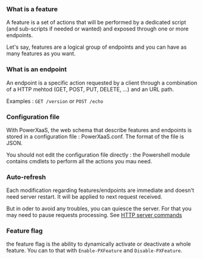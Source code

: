 
### What is a feature

A feature is a set of actions that will be performed by a dedicated script (and sub-scripts if needed or wanted) and exposed through one or more endpoints.

Let's say, features are a logical group of endpoints and you can have as many features as you want.


### What is an endpoint

An endpoint is a specific action requested by a client through a combination of a HTTP mehtod (GET, POST, PUT, DELETE, ...) and an URL path.

Examples :  `GET /version` or `POST /echo`


### Configuration file

With PowerXaaS, the web schema that describe features and endpoints is stored in a configuration file : PowerXaaS.conf. The format of the file is JSON. 

You should not edit the configuration file directly : the Powershell module contains cmdlets to perform all the actions you mau need.


### Auto-refresh

Each modification regarding features/endpoints are immediate and doesn't need server restart. It will be applied to next request received. 

But in oder to avoid any troubles, you can quiesce the server. For that you may need to pause requests processing. See [HTTP server commands](https://github.com/otabut/PowerXaaS/blob/master/docs/http-server-commands.md)


### Feature flag

the feature flag is the ability to dynamically activate or deactivate a whole feature. You can to that with `Enable-PXFeature` and `Disable-PXFeature`.


